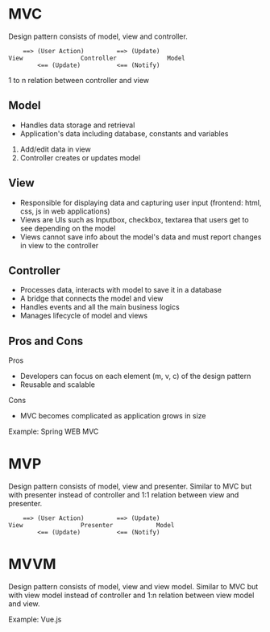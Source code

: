 # MVC
Design pattern consists of model, view and controller.

```
    ==> (User Action)         ==> (Update)
View                Controller              Model       
        <== (Update)          <== (Notify)
```
1 to n relation between controller and view


## Model
- Handles data storage and retrieval
- Application's data including database, constants and variables
1. Add/edit data in view
2. Controller creates or updates model

## View 
- Responsible for displaying data and capturing user input (frontend: html, css, js in web applications)
- Views are UIs such as Inputbox, checkbox, textarea that users get to see depending on the model
- Views cannot save info about the model's data and must report changes in view to the controller 

## Controller
- Processes data, interacts with model to save it in a database
- A bridge that connects the model and view
- Handles events and all the main business logics
- Manages lifecycle of model and views

## Pros and Cons
Pros
- Developers can focus on each element (m, v, c) of the design pattern
- Reusable and scalable

Cons
- MVC becomes complicated as application grows in size

Example:
Spring WEB MVC


# MVP
Design pattern consists of model, view and presenter. Similar to MVC but with presenter instead of controller and 1:1 relation between view and presenter.

```
    ==> (User Action)         ==> (Update)
View                Presenter            Model       
        <== (Update)          <== (Notify)
```

# MVVM
Design pattern consists of model, view and view model. Similar to MVC but with view model instead of controller and 1:n relation between view model and view.

Example: 
Vue.js